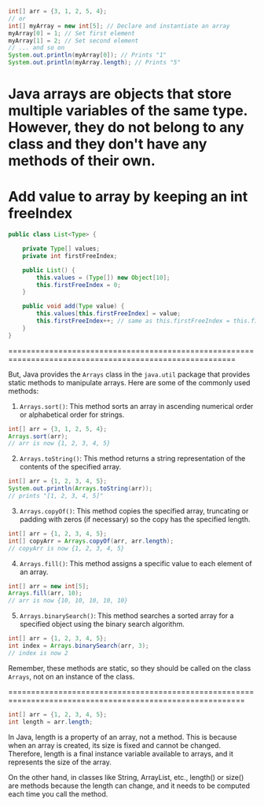 

```java
int[] arr = {3, 1, 2, 5, 4};
// or
int[] myArray = new int[5]; // Declare and instantiate an array
myArray[0] = 1; // Set first element
myArray[1] = 2; // Set second element
// ... and so on
System.out.println(myArray[0]); // Prints "1"
System.out.println(myArray.length); // Prints "5"
```

Java arrays are objects that store multiple variables of the same type. However, they do not belong to any class and they don't have any methods of their own. 
========================================================================================================
# Add value to array by keeping an int freeIndex

```java
public class List<Type> {

    private Type[] values;
    private int firstFreeIndex;

    public List() {
        this.values = (Type[]) new Object[10];
        this.firstFreeIndex = 0;
    }

    public void add(Type value) {
        this.values[this.firstFreeIndex] = value;
        this.firstFreeIndex++; // same as this.firstFreeIndex = this.firstFreeIndex + 1;
    }
}

```
========================================================================================================

But, Java provides the `Arrays` class in the `java.util` package that provides static methods to manipulate arrays. Here are some of the commonly used methods:

1. `Arrays.sort()`: This method sorts an array in ascending numerical order or alphabetical order for strings.

```java
int[] arr = {3, 1, 2, 5, 4};
Arrays.sort(arr);
// arr is now {1, 2, 3, 4, 5}
```

2. `Arrays.toString()`: This method returns a string representation of the contents of the specified array.

```java
int[] arr = {1, 2, 3, 4, 5};
System.out.println(Arrays.toString(arr));
// prints "[1, 2, 3, 4, 5]"
```

3. `Arrays.copyOf()`: This method copies the specified array, truncating or padding with zeros (if necessary) so the copy has the specified length.

```java
int[] arr = {1, 2, 3, 4, 5};
int[] copyArr = Arrays.copyOf(arr, arr.length);
// copyArr is now {1, 2, 3, 4, 5}
```

4. `Arrays.fill()`: This method assigns a specific value to each element of an array.

```java
int[] arr = new int[5];
Arrays.fill(arr, 10);
// arr is now {10, 10, 10, 10, 10}
```

5. `Arrays.binarySearch()`: This method searches a sorted array for a specified object using the binary search algorithm.

```java
int[] arr = {1, 2, 3, 4, 5};
int index = Arrays.binarySearch(arr, 3);
// index is now 2
```

Remember, these methods are static, so they should be called on the class `Arrays`, not on an instance of the class.


==========================================================================================================

```java
int[] arr = {1, 2, 3, 4, 5};
int length = arr.length;
```

In Java, length is a property of an array, not a method. This is because when an array is created, its size is fixed and cannot be changed. Therefore, length is a final instance variable available to arrays, and it represents the size of the array.

On the other hand, in classes like String, ArrayList, etc., length() or size() are methods because the length can change, and it needs to be computed each time you call the method.